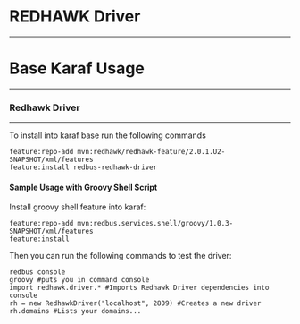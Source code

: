 # REDHAWK Driver #
***

# Base Karaf Usage #
***

### Redhawk Driver ### 
***

To install into karaf base run the following commands

	feature:repo-add mvn:redhawk/redhawk-feature/2.0.1.U2-SNAPSHOT/xml/features
	feature:install redbus-redhawk-driver

#### Sample Usage with Groovy Shell Script ####

Install groovy shell feature into karaf:

	feature:repo-add mvn:redbus.services.shell/groovy/1.0.3-SNAPSHOT/xml/features
	feature:install 
	
Then you can run the following commands to test the driver: 

	redbus console
	groovy #puts you in command console 
	import redhawk.driver.* #Imports Redhawk Driver dependencies into console 
	rh = new RedhawkDriver("localhost", 2809) #Creates a new driver 
	rh.domains #Lists your domains...	